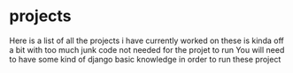# projects
Here is a list of all the projects i have currently worked on
these is kinda off a bit with too much junk code not needed for the projet to run
You will need to have some kind of django basic knowledge in order to run these project

